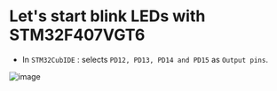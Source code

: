 # Let's start blink LEDs with STM32F407VGT6
- In `STM32CubIDE` : selects `PD12, PD13, PD14 and PD15` as `Output pins`.

![image](https://github.com/DNZioo/STM32F407VGT6_Project/assets/132254089/4dd79b64-42c7-4331-80e1-db4bc95d19fc)

